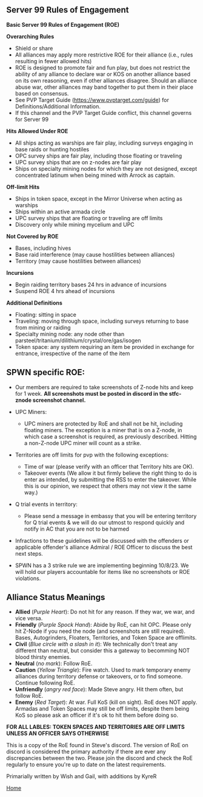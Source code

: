## Server 99 Rules of Engagement

**Basic Server 99 Rules of Engagement (ROE)**

**Overarching Rules**
- Shield or share
- All alliances may apply more restrictive ROE for their alliance (i.e., rules resulting in fewer allowed hits)
- ROE is designed to promote fair and fun play, but does not restrict the ability of any alliance to declare war or KOS on another alliance based on its own reasoning, even if other alliances disagree. Should an alliance abuse war, other alliances may band together to put them in their place based on consensus. 
- See PVP Target Guide (https://www.pvptarget.com/guide) for Definitions/Additional Information. 
- If this channel and the PVP Target Guide conflict, this channel governs for Server 99

**Hits Allowed Under ROE**
- All ships acting as warships are fair play, including surveys engaging in base raids or hunting hostiles
- OPC survey ships are fair play, including those floating or traveling
- UPC survey ships that are on z-nodes are fair play
- Ships on specialty mining nodes for which they are not designed, except concentrated latinum when being mined with Arrock as captain.

**Off-limit Hits**
- Ships in token space, except in the Mirror Universe when acting as warships
- Ships within an active armada circle
- UPC survey ships that are floating or traveling are off limits
- Discovery only while mining mycelium and UPC

**Not Covered by ROE**
- Bases, including hives 
- Base raid interference (may cause hostilities between alliances) 
- Territory (may cause hostilities between alliances)

**Incursions**
- Begin raiding territory bases 24 hrs in advance of incursions
- Suspend ROE 4 hrs ahead of incursions

**Additional Definitions**
- Floating: sitting in space 
- Traveling: moving through space, including surveys returning to base from mining or raiding
- Specialty mining node: any node other than parsteel/tritanium/dilithium/crystal/ore/gas/isogen
- Token space: any system requiring an item be provided in exchange for entrance, irrespective of the name of the item

## SPWN specific ROE:

- Our members are required to take screenshots of Z-node hits and keep for 1 week. **All screenshots must be posted in discord in the stfc-znode screenshot channel.**

- UPC Miners:
    - UPC miners are protected by RoE and shall not be hit, including floating miners. The exception is a miner that is on a Z-node, in which case a screenshot is required, as previously described. Hitting a non-Z-node UPC miner will count as a strike.

- Territories are off limits for pvp with the following exceptions:
    - Time of war (please verify with an officer that Territory hits are OK).
    - Takeover events (We allow it but firmly believe the right thing to do is enter as intended, by submitting the RSS to enter the takeover. While this is our opinion, we respect that others may not view it the same way.)

- Q trial events in territory:
    - Please send a message in embassy that you will be entering territory for Q trial events & we will do our utmost to respond quickly and notify in AC that you are not to be harmed

- Infractions to these guidelines will be discussed with the offenders or applicable offender's alliance Admiral / ROE Officer to discuss the best next steps.

- SPWN has a 3 strike rule we are implementing beginning 10/8/23. We will hold our players accountable for items like no screenshots or ROE violations.


## Alliance Status Meanings

- **Allied** (*Purple Heart*): Do not hit for any reason. If they war, we war, and vice versa.
- **Friendly** (*Purple Spock Hand*): Abide by RoE, can hit OPC. Please only hit Z-Node if you need the node (and screenshots are still required). Bases, Autogrinders, Floaters, Territories, and Token Space are offlimits.
- **Civil** (*Blue circle with a slash in it*): We technically don't treat any different than neutral, but consider this a gateway to becomming NOT blood thirsty enemies.
- **Neutral** (*no mark*): Follow RoE.
- **Caution** (*Yellow Triangle*): Fire watch. Used to mark temporary enemy alliances during territory defense or takeovers, or to find someone. Continue following RoE.
- **Unfriendly** (*angry red face*): Made Steve angry. Hit them often, but follow RoE.
- **Enemy** (*Red Target*): At war. Full KoS (kill on sight). RoE does NOT apply. Armadas and Token Spaces may still be off limits, despite them being KoS so please ask an officer if it's ok to hit them before doing so.

**FOR ALL LABLES: TOKEN SPACES AND TERRITORIES ARE OFF LIMITS UNLESS AN OFFICER SAYS OTHERWISE**

This is a copy of the RoE found in Steve's discord. The version of RoE on discord is considered the primary authority if there are ever any discrepancies between the two. Please join the discord and check the RoE regularly to ensure you're up to date on the latest requirements.

Primarially written by Wish and Gail, with additions by KyreR

[Home](https://github.com/KyreSPWN/SPWN)
